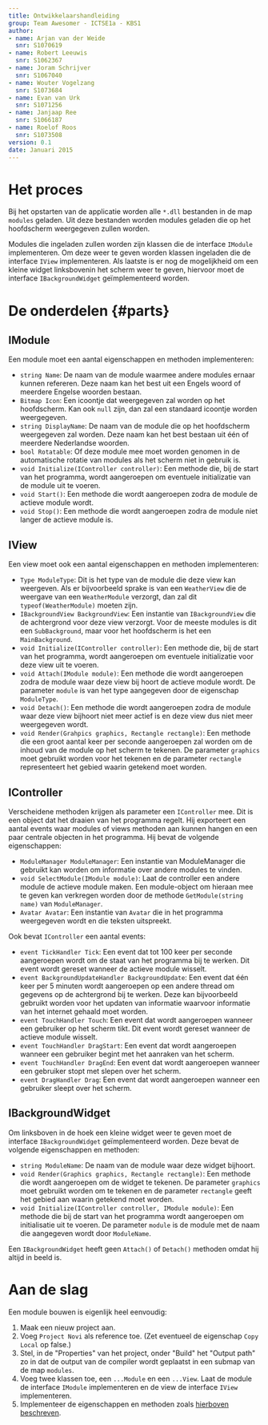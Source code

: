 ```yaml
---
title: Ontwikkelaarshandleiding
group: Team Awesomer - ICTSE1a - KBS1
author:
- name: Arjan van der Weide
  snr: S1070619
- name: Robert Leeuwis
  snr: S1062367
- name: Joram Schrijver
  snr: S1067040
- name: Wouter Vogelzang
  snr: S1073684
- name: Evan van Urk
  snr: S1071256
- name: Janjaap Ree
  snr: S1066187
- name: Roelof Roos
  snr: S1073508
version: 0.1
date: Januari 2015
---
```


# Het proces

Bij het opstarten van de applicatie worden alle `*.dll` bestanden in de map
`modules` geladen. Uit deze bestanden worden modules geladen die op het
hoofdscherm weergegeven zullen worden.

Modules die ingeladen zullen worden zijn klassen die de interface `IModule`
implementeren. Om deze weer te geven worden klassen ingeladen die de interface
`IView` implementeren. Als laatste is er nog de mogelijkheid om een kleine
widget linksbovenin het scherm weer te geven, hiervoor moet de interface
`IBackgroundWidget` geïmplementeerd worden.

# De onderdelen {#parts}

## IModule

Een module moet een aantal eigenschappen en methoden implementeren:

- `string Name`: De naam van de module waarmee andere modules ernaar kunnen
  refereren. Deze naam kan het best uit een Engels woord of meerdere Engelse
  woorden bestaan.
- `Bitmap Icon`: Een icoontje dat weergegeven zal worden op het hoofdscherm. Kan
  ook `null` zijn, dan zal een standaard icoontje worden weergegeven.
- `string DisplayName`: De naam van de module die op het hoofdscherm weergegeven
  zal worden. Deze naam kan het best bestaan uit één of meerdere Nederlandse
  woorden.
- `bool Rotatable`: Of deze module mee moet worden genomen in de automatische
  rotatie van modules als het scherm niet in gebruik is.
- `void Initialize(IController controller)`: Een methode die, bij de start van
  het programma, wordt aangeroepen om eventuele initializatie van de module uit
  te voeren.
- `void Start()`: Een methode die wordt aangeroepen zodra de module de actieve
  module wordt.
- `void Stop()`: Een methode die wordt aangeroepen zodra de module niet langer
  de actieve module is.

## IView

Een view moet ook een aantal eigenschappen en methoden implementeren:

- `Type ModuleType`: Dit is het type van de module die deze view kan weergeven.
  Als er bijvoorbeeld sprake is van een `WeatherView` die de weergave van een
  `WeatherModule` verzorgt, dan zal dit `typeof(WeatherModule)` moeten zijn.
- `IBackgroundView BackgroundView`: Een instantie van `IBackgroundView` die de
  achtergrond voor deze view verzorgt. Voor de meeste modules is dit een
  `SubBackground`, maar voor het hoofdscherm is het een `MainBackground`.
- `void Initialize(IController controller)`: Een methode die, bij de start van
  het programma, wordt aangeroepen om eventuele initializatie voor deze view uit
  te voeren.
- `void Attach(IModule module)`: Een methode die wordt aangeroepen zodra de
  module waar deze view bij hoort de actieve module wordt. De parameter `module`
  is van het type aangegeven door de eigenschap `ModuleType`.
- `void Detach()`: Een methode die wordt aangeroepen zodra de module waar deze
  view bijhoort niet meer actief is en deze view dus niet meer weergegeven
  wordt.
- `void Render(Grahpics graphics, Rectangle rectangle)`: Een methode die een
  groot aantal keer per seconde aangeroepen zal worden om de inhoud van de
  module op het scherm te tekenen. De parameter `graphics` moet gebruikt worden
  voor het tekenen en de parameter `rectangle` representeert het gebied waarin
  getekend moet worden.

## IController

Verscheidene methoden krijgen als parameter een `IController` mee. Dit is een
object dat het draaien van het programma regelt. Hij exporteert een aantal
events waar modules of views methoden aan kunnen hangen en een paar centrale
objecten in het programma. Hij bevat de volgende eigenschappen:

- `ModuleManager ModuleManager`: Een instantie van ModuleManager die gebruikt
  kan worden om informatie over andere modules te vinden.
- `void SelectModule(IModule module)`: Laat de controller een andere module de
  actieve module maken. Een module-object om hieraan mee te geven kan verkregen
  worden door de methode `GetModule(string name)` van `ModuleManager`.
- `Avatar Avatar`: Een instantie van `Avatar` die in het programma weergegeven
  wordt en die teksten uitspreekt.

Ook bevat `IController` een aantal events:

- `event TickHandler Tick`: Een event dat tot 100 keer per seconde aangeroepen
  wordt om de staat van het programma bij te werken. Dit event wordt gereset
  wanneer de actieve module wisselt.
- `event BackgroundUpdateHandler BackgroundUpdate`: Een event dat één keer per 5
  minuten wordt aangeroepen op een andere thread om gegevens op de achtergrond
  bij te werken. Deze kan bijvoorbeeld gebruikt worden voor het updaten van
  informatie waarvoor informatie van het internet gehaald moet worden.
- `event TouchHandler Touch`: Een event dat wordt aangeroepen wanneer een
  gebruiker op het scherm tikt. Dit event wordt gereset wanneer de actieve
  module wisselt.
- `event TouchHandler DragStart`: Een event dat wordt aangeroepen wanneer een
  gebruiker begint met het aanraken van het scherm.
- `event TouchHandler DragEnd`: Een event dat wordt aangeroepen wanneer een
  gebruiker stopt met slepen over het scherm.
- `event DragHandler Drag`: Een event dat wordt aangeroepen wanneer een
  gebruiker sleept over het scherm.

## IBackgroundWidget

Om linksboven in de hoek een kleine widget weer te geven moet de interface
`IBackgroundWidget` geïmplementeerd worden. Deze bevat de volgende eigenschappen
en methoden:

- `string ModuleName`: De naam van de module waar deze widget bijhoort.
- `void Render(Graphics graphics, Rectangle rectangle)`: Een methode die wordt
  aangeroepen om de widget te tekenen. De parameter `graphics` moet gebruikt
  worden om te tekenen en de parameter `rectangle` geeft het gebied aan waarin
  getekend moet worden.
- `void Initialize(IController controller, IModule module)`: Een methode die bij
  de start van het programma wordt aangeroepen om initialisatie uit te voeren.
  De parameter `module` is de module met de naam die aangegeven wordt door
  `ModuleName`.

Een `IBackgroundWidget` heeft geen `Attach()` of `Detach()` methoden omdat hij
altijd in beeld is.

# Aan de slag

Een module bouwen is eigenlijk heel eenvoudig:

1. Maak een nieuw project aan.
2. Voeg `Project Novi` als reference toe. (Zet eventueel de eigenschap
   `Copy Local` op false.)
3. Stel, in de "Properties" van het project, onder "Build" het "Output path" zo
   in dat de output van de compiler wordt geplaatst in een submap van de map
   `modules`.
4. Voeg twee klassen toe, een `...Module` en een `...View`. Laat de module
   de interface `IModule` implementeren en de view de interface `IView`
   implementeren.
5. Implementeer de eigenschappen en methoden zoals
   [hierboven beschreven](#parts).

